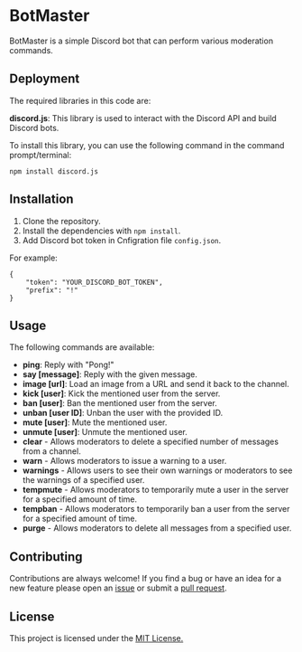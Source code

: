 
# BotMaster
BotMaster is a simple Discord bot that can perform various moderation commands.
## Deployment
The required libraries in this code are:

**discord.js**: This library is used to interact with the Discord API and build Discord bots.

To install this library, you can use the following command in the command prompt/terminal:
```
npm install discord.js
```


## Installation
1. Clone the repository.
2. Install the dependencies with `npm install`.
3. Add Discord bot token in Cnfigration file  `config.json`.

For example:

```
{
    "token": "YOUR_DISCORD_BOT_TOKEN",
    "prefix": "!"
}
```

## Usage
The following commands are available:
- **ping**: Reply with "Pong!"
- **say [message]**: Reply with the given message.
- **image [url]**: Load an image from a URL and send it back to the channel.
- **kick [user]**: Kick the mentioned user from the server.
- **ban [user]**: Ban the mentioned user from the server.
- **unban [user ID]**: Unban the user with the provided ID.
- **mute [user]**: Mute the mentioned user.
- **unmute [user]**: Unmute the mentioned user.
- **clear** - Allows moderators to delete a specified number of messages from a channel.
- **warn** - Allows moderators to issue a warning to a user.
- **warnings** - Allows users to see their own warnings or moderators to see the warnings of a specified user.
- **tempmute** - Allows moderators to temporarily mute a user in the server for a specified amount of time.
- **tempban** - Allows moderators to temporarily ban a user from the server for a specified amount of time.
- **purge** - Allows moderators to delete all messages from a specified user.
## Contributing

Contributions are always welcome! If you find a bug or have an idea for a new feature
please open an [issue](https://github.com/MBA2022/BotMaster/issues) or submit a [pull request](https://github.com/MBA2022/BotMaster/pulls).

## License

This project is licensed under the [MIT License.](https://choosealicense.com/licenses/mit/) 
